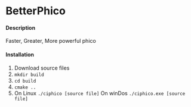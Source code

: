 # BetterPhico

#### Description
Faster, Greater, More powerful phico

#### Installation

1.  Download source files
2.  ```mkdir build```
3.  ```cd build```
4.  ```cmake ..```
5.  On Linux ```./ciphico [source file]``` On winDos ```./ciphico.exe [source file]```

